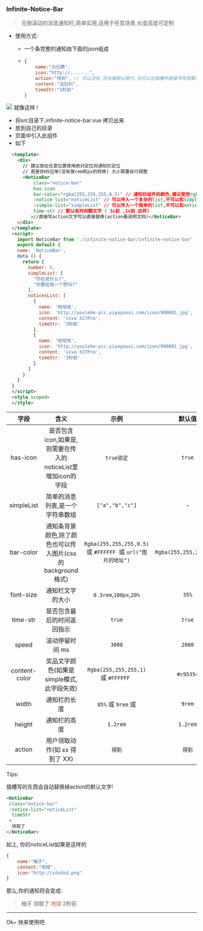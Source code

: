 ### Infinite-Notice-Bar

> 无限滚动的消息通知栏,简单实用,适用于任意场景,长度高度可定制 

- 使用方式:

  - 一个条完整的通知由下面的json组成 

  - ```javascript
    {
        name:"马化腾",
        icon:"http://.......",
        action:"得到", // 可以没有,将会被默认替代,也可以在插槽中直接书写想要的action关键字
        content:"法拉利",
        timeStr:"1秒前"
    }
    ```

<img src="https://iule-app.oss-cn-hangzhou.aliyuncs.com/img/%E5%B1%8F%E5%B9%95%E5%BF%AB%E7%85%A7%202019-07-16%20%E4%B8%8B%E5%8D%887.00.54.png">    就像这样  !
    

- 将src目录下,infinite-notice-bar.vue 拷贝出来
- 放到自己的目录
- 页面中引入此组件
- 如下

```html
  <template>
    <div>
      // 建议放在任意位置使用绝对定位将通知栏定位 
      // 若是非H5应用(没有做rem和px的转换) 大小需要自行调整
      <NoticeBar
          class="notice-bar"
          has-icon
          bar-color="rgba(255,255,255,0.5)" // 通知栏组件的颜色,建议使用rgba,可以设置透明度,最后一位0.5即是透明度
          :notice-list="noticeList" // 可以传入一个复杂的list,不可以和simple-list共存
          :simple-list="simpleList" // 可以传入一个简单的list,不可以和notice-list共存
          time-str // 默认有时间戳文字 ( 3s前 ,1s前 这样) 
         >//直接写action文字可以直接替换(action看说明文档)</NoticeBar>
    </div>	
  </template>
  <script>
    import NoticeBar from './infinite-notice-bar/infinite-notice-bar'
    export default {
    name: 'NoticeBar',
    data () {
      return {
        number: 0,
        simpleList: [
          "你在说什么?",
          "你要给我一个赞吗?"
        ],
        noticesList: [
          {
            name: '哈哈哈',
            icon: 'http://youlehe-pic.yiyayouxi.com/icon/900001.jpg',
            content: 'vivo X27Pro',
            timeStr: '3秒前'
          },
          {
            name: '啦啦啦',
            icon: 'http://youlehe-pic.yiyayouxi.com/icon/900001.jpg',
            content: 'vivo X27Pro',
            timeStr: '3秒前'
          }
        ]
      }
    }
  }
  </script>
  <style scoped>
  </style>
```

|     字段      |                             含义                             |                             示例                             |         默认值          |
| :-----------: | :----------------------------------------------------------: | :----------------------------------------------------------: | :---------------------: |
|   has-icon    | 是否包含icon,如果是,则需要在传入的noticeList里增加icon的字段 |                          `true锁定`                          |         `true`          |
|  simpleList   |               简单的消息列表,是一个字符串数组                |                       `["a","b","c"]`                        |            -            |
|   bar-color   |  通知条背景颜色,除了颜色也可以传入图片(css的background格式)  | ```Rgba(255,255,255,0.5)```  或 `#FFFFFF `或  `url("图片的地址")` | `Rgba(255,255,255,0.5)` |
|   font-size   |                       通知栏文字的大小                       |                    `0.3rem`,`100px`,`20%`                    |          `35%`          |
|   time-str    |                  是否包含最后的时间返回指示                  |                            `true`                            |         `true`          |
|     speed     |                       滚动停留时间 ms                        |                            `3000`                            |         `2000`          |
| content-color |          奖品文字颜色(如果是simple模式,此字段失效)           |             `Rgba(255,255,255,1)` 或 `#FFFFFF `              |        `#c95354`        |
|     width     |                         通知栏的长度                         |                      `85%` 或 `9rem` 或                      |         `9rem`          |
|    height     |                         通知栏的高度                         |                           `1.2rem`                           |        `1.2rem`         |
|    action     |                用户领取动作(如 xx 得到了 XX)                 |                            `得到`                            |         `得到`          |

Tips: 

 插槽写的东西会自动替换掉action的默认文字! 

```html
<NoticeBar
 class="notice-bar"
 :notice-list="noticeList"
  timeStr
 >
  领取了
</NoticeBar>
```

如上, 你的noticeList如果是这样的

```javascript
{
	name:"柚子",
	content:"地球",
	icon:"http://sdsdsd.png"
}
```

那么,你的通知将会变成:

>  柚子 领取了 <span style="color:#c95354">地球</span>    2秒前



------

Ok~ 快来使用吧
